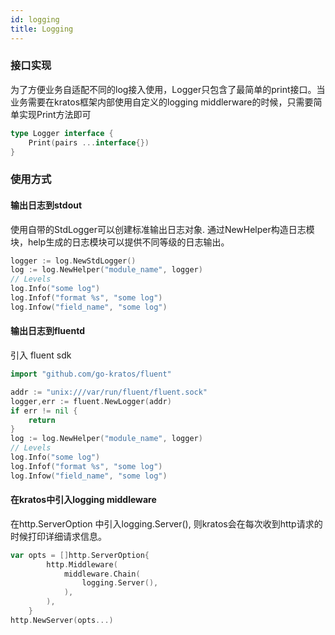 ```yaml
---
id: logging
title: Logging
---
```


### 接口实现 

为了方便业务自适配不同的log接入使用，Logger只包含了最简单的print接口。当业务需要在kratos框架内部使用自定义的logging middlerware的时候，只需要简单实现Print方法即可

```go
type Logger interface {
	Print(pairs ...interface{})
}
```
### 使用方式

#### 输出日志到stdout

使用自带的StdLogger可以创建标准输出日志对象. 通过NewHelper构造日志模块，help生成的日志模块可以提供不同等级的日志输出。

```go
logger := log.NewStdLogger()
log := log.NewHelper("module_name", logger)
// Levels
log.Info("some log")
log.Infof("format %s", "some log")
log.Infow("field_name", "some log")
```

#### 输出日志到fluentd

引入 fluent sdk

```go
import "github.com/go-kratos/fluent"

addr := "unix:///var/run/fluent/fluent.sock"
logger,err := fluent.NewLogger(addr)
if err != nil {
    return 
}
log := log.NewHelper("module_name", logger)
// Levels
log.Info("some log")
log.Infof("format %s", "some log")
log.Infow("field_name", "some log")
```

#### 在kratos中引入logging middleware

在http.ServerOption 中引入logging.Server(), 则kratos会在每次收到http请求的时候打印详细请求信息。

```go
var opts = []http.ServerOption{
		http.Middleware(
			middleware.Chain(
				logging.Server(),
			),
		),
	}
http.NewServer(opts...)
```



